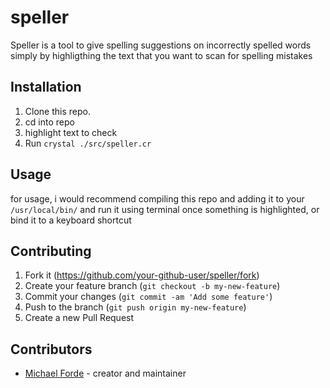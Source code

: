 # speller

Speller is a tool to give spelling suggestions on incorrectly spelled words simply by highligthing the text that you want to scan for spelling mistakes

## Installation

1. Clone this repo.
2. cd into repo
3. highlight text to check
4. Run `crystal ./src/speller.cr`

## Usage

for usage, i would recommend compiling this repo and adding it to your `/usr/local/bin/`
and run it using terminal once something is highlighted, or bind it to a keyboard shortcut

## Contributing

1. Fork it (<https://github.com/your-github-user/speller/fork>)
2. Create your feature branch (`git checkout -b my-new-feature`)
3. Commit your changes (`git commit -am 'Add some feature'`)
4. Push to the branch (`git push origin my-new-feature`)
5. Create a new Pull Request

## Contributors

- [Michael Forde](https://github.com/fordetek/) - creator and maintainer
